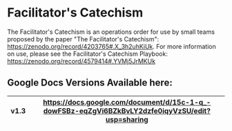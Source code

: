 # Facilitator's Catechism
The Facilitator's Catechism is an operations order for use by small teams proposed by the paper "The Facilitator's Catechism": https://zenodo.org/record/4203765#.X_3h2uhKiUk.
For more information on use, please see the Facilitator's Catechism Playbook: https://zenodo.org/record/4579414#.YVMj5JrMKUk

## Google Docs Versions Available here:
| v1.3 | https://docs.google.com/document/d/15c-1-q_-dowFSBz-eqZgVi6BZkBvLY2dzfe0iqyVzSU/edit?usp=sharing |
| --- | --- |
